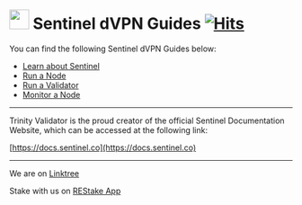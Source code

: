 # <img src="https://user-images.githubusercontent.com/114076168/191721379-88f4b6ca-6463-4458-aab4-73d29d1bc7a0.jpg" width="35" height="35"> Sentinel dVPN Guides [![Hits](https://hits.seeyoufarm.com/api/count/incr/badge.svg?url=https%3A%2F%2Fgithub.com%2Fp4privacy%2Fsentinel_resources&count_bg=%230000ff&title_bg=%23555555&icon=&icon_color=%23E7E7E7&title=hits&edge_flat=false)](https://hits.seeyoufarm.com)

You can find the following Sentinel dVPN Guides below:

- [Learn about Sentinel](https://trinityvalidator.com/docs/sentinelguides/resources)
- [Run a Node](https://trinityvalidator.com/docs/sentinelguides/node)
- [Run a Validator](https://trinityvalidator.com/docs/sentinelguides/validator)
- [Monitor a Node](https://trinityvalidator.com/docs/sentinelguides/monitoring)

---

Trinity Validator is the proud creator of the official Sentinel Documentation Website, which can be accessed at the following link:

[https://docs.sentinel.co](https://docs.sentinel.co)

---
We are on [Linktree](https://linktr.ee/trinityvalidator)

Stake with us on [REStake App](https://restake.app/sentinel/sentvaloper1mcwvu4vpvfcnxduzpelehmgga282wtc0xux7se)
